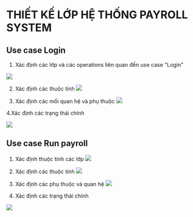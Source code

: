 
# THIẾT KẾ LỚP HỆ THỐNG PAYROLL SYSTEM
## Use case Login
1. Xác định các lớp và các operations liên quan đến use case "Login"

![](https://www.planttext.com/api/plantuml/png/d58xJiGm4ErzYf4ha8ZeKw25RQ6AE829PuCbnqOpJj0ASJ8AZiGLc7YTi8H5GhYA_Jv-pvEFj_SD9qDfwBrglM66UqQ25mMoAXXa4qoFDJI9NEZAyPCGdoFPRyS08vBRxRU45aDonlFPMd_nGtfUmqsC7arGhwf4k8sT2ziO4aNlbpG0F3pqBcNqRyubtM9yFQJ7ALfhaekXGHfTYukz-KBndyaRP1RdEnDCTnIy9HJF0cRhEh-pM8pHsSAooD9uFzDcKCpN3r9LLxzqgK6BFMjr6fw4US32ozDoo5EwUM3wv5MhLgBjyoS37n2jLfJZUmxb-RBKMqImYwJL1eETVhvF0000__y30000)

2. Xác định các thuộc tính
![](https://www.planttext.com/api/plantuml/png/d5BBJeH04Bpp5HDEchZnpi4ixjKz4JzWX5xiP1wRwGRT6B_CWv_aBzZC3Yn1J8oSeBkggxhehu_FBR4Et5cJrKOJgKU2eDuo9Sz6TVBXj8L2LHpGjQby5E2B3ysYZ5JMZBsWxxqte5siAzL3mCDf5w01nwWDNItdtlmOUNqPyfubQm--HRVpZeCtPkRI3FMI6UoHgL3eE0bJzsIH8-rlaccTIR7i-7dmN6j6xoe8FTOmwLhzkgQgBoJuvwOL48dWNZlTpXQjkn1aSkekqcUqu3kUEwa3Y8S4ZrQA-7z5ilVO95G398cUHjZO53FBm3URkryYALGkuodFrji3CHwMuE8r8D3WRZo8V5LgaO9mRNmbHUTEdYqWSvtpydIRrfj8wk13dct1DSFHVmC00F__0m00)

3. Xác định các mối quan hệ và phụ thuộc
![](https://www.planttext.com/api/plantuml/png/d59BJiCm4Dtx55OtW4Gla0Lgw9Pkg3Y0SOPq97yYpoIbGfoC1KVY2amijur2aH1PEJDltdlp-VhuN16RnBrtoZf3f9y8advJMhwbxkKd60-LtdB2q9Pm9y1zJCqiZ5HRna7Gzp4wC277jHuWuSjXdQ21m6WSNSzvRtzGtfn9tbMnzX1R3EiOE4Nd9YxT6A-PmNTCbSR0HPZwPu-So_ucMTevATOzxqRFrZ36i8Kqe8MJhZUlbrJDkGZ-sUaMY4HmOu9f9utQFYLXBjdPz1azn9wdJcm2yL3WsKgLzokIGyIce1eWcUZX23icnSoLVWINMwSTTgHDQ0JTGP15MWHIyuqibtU_pApI2z6dXRgS7WlpvGakdmkEs4lqiz48tkUdm6UfAQSCDLgKOP3U8-yMIgsaY_7glm400F__0m00)

4.Xác định các trạng thái chính

![](https://www.planttext.com/api/plantuml/png/X951JWCn34NtFeNNIBr05wYeWbLXGKitY8Lnh1AHEAF4gShPM70ahi1a41g65jZ-l6Vhn--lRujYbAt60FTd3pYRdUEbccIlksKM9sgUGi4vhXk6gxJp2d0AQUgMWdTant9zZDwGnn1Eest8i6DTcQKqz_lplad_gLVaGytoG_NwAK-Gt-lUYkMNO_Y2ELMrLU9dSJrsJGSaCucT5Sn2_2GEfb3JsjVEyQv8HZbuAm2JaYConCWfTa5Cu8-g6nybLUkTczHlBbtI8l2LZXENf2m1mt2uXQXhf_u0003__mC0)


## Use case Run payroll
1. Xác định thuộc tính các lớp
![](https://www.planttext.com/api/plantuml/png/V5HBJYCn4DttAQniOAJ91Ng162Ois22KZCIwS1U9XTjk-ODeZJWP2uuqLvXog7OSTq8M7QbUlLVbUcN_-_YyzW5SYBrkf0RlnMq_Q3iYYh-DeDzI80VkkbPiWbDcou217gkG1mrkRCNAnYUD7DpPwFoZTI_O7I52ID0oQWZu0EFbZmo-DzmBXLSOG6cVknbW_DNRQ49LfCCkog2iyHLWC93CkSBtU_HKxHimBtyS60zxsTn0ECHc4ocm5OcJA7qPWtdNGWpEIlI-g9DQkR5M8vYZEJYhzMzhGlf7nzq8uQ9XC15VhUeOsA91zpNPXAvni2wa76uuQqz-Rz2zAebPUOjXWjY3o_acaDwKnBGuT5Hr2XuCF47-cSnak2sydWvI7hz74-eEUNYCvWA7bhufC1jnidip-e1zriStb35WQSxJyLAqzPOSAr-8DTAIfQNSgS4BC1tjwO2cGoCL-cRkwt9vDNEa5Ojd37A7Fjz5GKE6nHb-DIwYxwYo9lhmXVWziyn9j682H5561KLE-dAfpnFBcqBiwF5qRdvTA8dzA_eIpzOjclhyDQy70zkaduDywkcje9nymVVYYwRkSNvWTfjahycWz1x-1m00__y30000)

2. Xác định các thuộc tính
![](https://www.planttext.com/api/plantuml/png/V5JDRjim3BxxAOHSrW7B2_Wmj5sAOPTYI0RipCXi8bIM1FrqDOOzsGvxfBt2A4TMPDbT3Wv0yYC_aX_rz_UVM-V1-j3BXajmZZtqHke1aVri6Fss39FXIzUoWxT2dP93GO-LoO44ExHifyDHOZAUTR3kkxRFs5MU8wZdEyvrK7wMY34EaWS97h_2SFC-mturYIMPT-X1I9Tv6XZk-akgMP4Eky2zqCfL3eMUqbH63wzxAZkp5dGUHymQetlgvPi5vM0ibcdvgsqnmSAtknIbR_B1MY-qAnzSDIjZDKVdYkAHtxtM4a7DHcQrb9-qyl4VRQR8WxMe_3xKB1YpGILSpFcYHPSS9rHeB_k9tZqQRNsCITHosKbF1xGlWbzbrO678pWaFWf7rbLR9_GJDgtwPYb5AZW59LWmb1adurKdA-0FKJF9tHQIcZejHzVJWEeMpCNycUhzY49Qsqg2vkfNll-fljXT5DTXS1xxN3pUpkFo0i681zKPBHOdXQ_8WyTI9iUvPjjQn7CgxzWUwGRY9Ps5SGnKHyTbK7Mek43NB1MstNvS2A1bcoVq_8mkFosZ63PluAlX4_nCbIN1q_pTY2nZ8gmO6K644bxGdbnvSsy3oqCcT72u7fiVImfA2ozuiITjDqtTVuthGS4fvi_6rFNqm55CVd_6v9kcvhXiE6sRqjxIWkBp_Wy00F__0m00)

4. Xác định các phụ thuộc và quan hệ
![](https://www.planttext.com/api/plantuml/png/V5N1Rjim3BtxAuHSsW7B3_Wmj5sAOPTYI0RipCXC8bIMN8dAQWpxiXtsIVk5KOdio7BQ71A0rEDx99-KVt_-tda2Hw7LbTJWlNXiEsrxHF6h4lnP2ao1hqqjDkIKsQU4WHQBa0SDhg_5oeQjnXGysE3y3-kUiIaoMp3FzrBQO6XII0W9MWODXD-Wl_qmmdvNIIM7LqYWj1zrTj3Vj-TI4v86co19MUEBX47YCaMGu7NDj9De9kVfXBccw85x-Ux0U3YHZRBe4fjDCCkjpgJydN9mhHVU5GLVpAfpLgBt6NdKzs2jHZ2JaJchzMThAFwY6oNAu1mQMeTIXH0kc8IBDOzMDIcnHuFkl9-ONMDd7SKpITf8E_XfW-wevCLM3H1imIFhCNXINRIrHngmQTMtSoiouN0emKB7bN48Ndno1VmnUYQbwynIGwVvw5eUKDb2Tmv_ORwVqKZNjfAW8_j5xpliizr5SsrwJzYEvF7kFCrl87JgqJITLRChXQye0s5ka-tKitLfugcK6x72dJB8Dwf3qw2H2hq0qmY7V3VY3JkepbTpeosNdsO-gCLYXoGFN6AOpSaJYpVmnGuOteA1FSFJ6loYAZboteXmo0F18sEQz7ZOtGKrq0mF2mF6U-zFid81yN2s5ZxiUIYZ6fx9Iq1FNf1z4vk_5rn0sxtFtuJhf7b3oMJP4CJEkaLL5f-BJMwOyecZuldVSH_n_-0_0000__y30000)

5. Xác định các trạng thái chính
   
![](https://www.planttext.com/api/plantuml/png/RD1B2i8m483XVKwHjT0Bk922ZvMBWkx4nP0EDP0c9PaAzMekF99NSCQs-23RvFk7P9xtHva88lMjKwV5MHV5Ik-GpCNwPjjsBWo86o3GItqGfoiOOd1EgQoIV0tEz0w8xoRCyQnqBImYHOjNh5K6oumg1eCfZQSjUaeyOmPcQZZFECdteMdux1Z19p1aWv_waNHZnNqElbTWFJXxmyy7VeZZZEj_9QKiyUkfWV-DXAf4NykENm000F__0m00)

